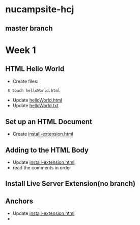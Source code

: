 # nucampsite-hcj

## master branch

# Week 1

## HTML Hello World

- Create files:
```bash
 $ touch helloWorld.html
```
- Update [helloWorld.html](helloWorld.html)
- Update [helloWorld.txt](helloWorld.txt)

## Set up an HTML Document

- Create [install-extension.html](install-extension.html)

## Adding to the HTML Body

- Update [install-extension.html](install-extension.html)
- read the comments in order

## Install Live Server Extension(no branch)

## Anchors

- Update [install-extension.html](install-extension.html)
- 